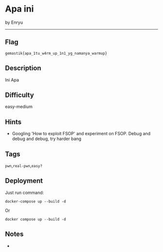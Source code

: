 # Apa ini

by Enryu

---

## Flag

```
gemastik{apa_1tu_w4rm_up_1n1_yg_namanya_warmup}
```

## Description
Ini Apa

## Difficulty
easy-medium

## Hints
* Googling 'How to exploit FSOP' and experiment on FSOP. Debug and debug and debug, try harder bang

## Tags
`pwn`,`real-pwn`,`easy?`

## Deployment
Just run command:
```
docker-compose up --build -d
```
Or
```
docker compose up --build -d
```

## Notes
-
